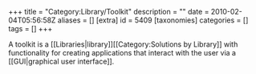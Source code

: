 +++
title = "Category:Library/Toolkit"
description = ""
date = 2010-02-04T05:56:58Z
aliases = []
[extra]
id = 5409
[taxonomies]
categories = []
tags = []
+++

A toolkit is a [[Libraries|library]][[Category:Solutions by Library]] with functionality for creating applications that interact with the user via a [[GUI|graphical user interface]].
